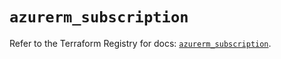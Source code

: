# `azurerm_subscription`

Refer to the Terraform Registry for docs: [`azurerm_subscription`](https://registry.terraform.io/providers/hashicorp/azurerm/3.105.0/docs/resources/subscription).
